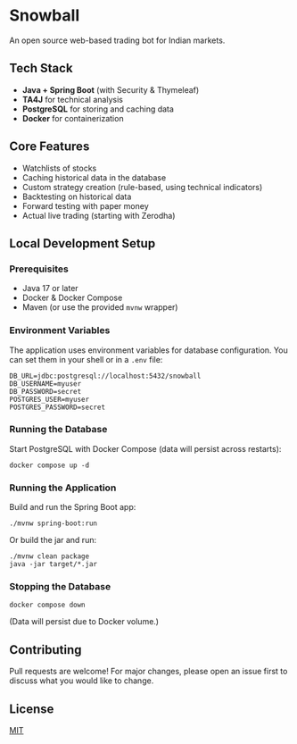 # Snowball

An open source web-based trading bot for Indian markets.

## Tech Stack
- **Java + Spring Boot** (with Security & Thymeleaf)
- **TA4J** for technical analysis
- **PostgreSQL** for storing and caching data
- **Docker** for containerization

## Core Features
- Watchlists of stocks
- Caching historical data in the database
- Custom strategy creation (rule-based, using technical indicators)
- Backtesting on historical data
- Forward testing with paper money
- Actual live trading (starting with Zerodha)

## Local Development Setup

### Prerequisites
- Java 17 or later
- Docker & Docker Compose
- Maven (or use the provided `mvnw` wrapper)

### Environment Variables
The application uses environment variables for database configuration. You can set them in your shell or in a `.env` file:

```
DB_URL=jdbc:postgresql://localhost:5432/snowball
DB_USERNAME=myuser
DB_PASSWORD=secret
POSTGRES_USER=myuser
POSTGRES_PASSWORD=secret
```

### Running the Database
Start PostgreSQL with Docker Compose (data will persist across restarts):

```
docker compose up -d
```

### Running the Application
Build and run the Spring Boot app:

```
./mvnw spring-boot:run
```

Or build the jar and run:

```
./mvnw clean package
java -jar target/*.jar
```

### Stopping the Database
```
docker compose down
```
(Data will persist due to Docker volume.)

## Contributing
Pull requests are welcome! For major changes, please open an issue first to discuss what you would like to change.

## License
[MIT](LICENSE)
